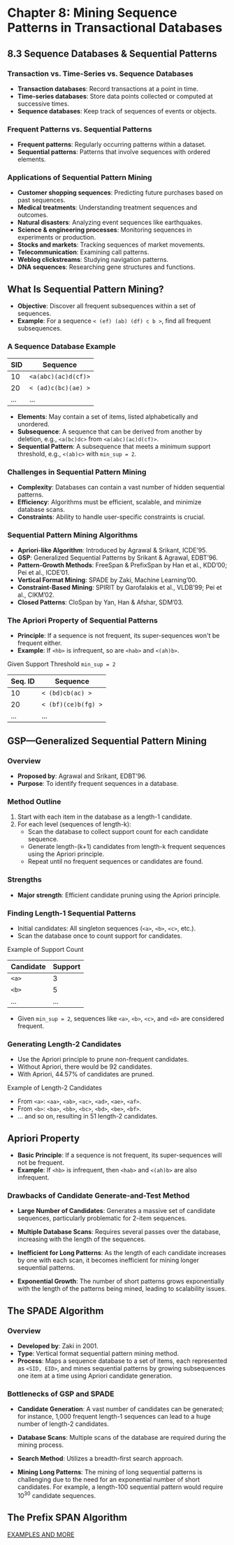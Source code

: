 # Chapter 8: Mining Sequence Patterns in Transactional Databases

## 8.3 Sequence Databases & Sequential Patterns

### Transaction vs. Time-Series vs. Sequence Databases

- **Transaction databases**: Record transactions at a point in time.
- **Time-series databases**: Store data points collected or computed at successive times.
- **Sequence databases**: Keep track of sequences of events or objects.

### Frequent Patterns vs. Sequential Patterns

- **Frequent patterns**: Regularly occurring patterns within a dataset.
- **Sequential patterns**: Patterns that involve sequences with ordered elements.

### Applications of Sequential Pattern Mining

- **Customer shopping sequences**: Predicting future purchases based on past sequences.
- **Medical treatments**: Understanding treatment sequences and outcomes.
- **Natural disasters**: Analyzing event sequences like earthquakes.
- **Science & engineering processes**: Monitoring sequences in experiments or production.
- **Stocks and markets**: Tracking sequences of market movements.
- **Telecommunication**: Examining call patterns.
- **Weblog clickstreams**: Studying navigation patterns.
- **DNA sequences**: Researching gene structures and functions.

## What Is Sequential Pattern Mining?

- **Objective**: Discover all frequent subsequences within a set of sequences.
- **Example**: For a sequence `< (ef) (ab) (df) c b >`, find all frequent subsequences.

### A Sequence Database Example

| SID | Sequence            |
| --- | ------------------- |
| 10  | `<a(abc)(ac)d(cf)>` |
| 20  | `< (ad)c(bc)(ae) >` |
| ... | ...                 |

- **Elements**: May contain a set of items, listed alphabetically and unordered.
- **Subsequence**: A sequence that can be derived from another by deletion, e.g., `<a(bc)dc>` from `<a(abc)(ac)d(cf)>`.
- **Sequential Pattern**: A subsequence that meets a minimum support threshold, e.g., `<(ab)c>` with `min_sup = 2`.

### Challenges in Sequential Pattern Mining

- **Complexity**: Databases can contain a vast number of hidden sequential patterns.
- **Efficiency**: Algorithms must be efficient, scalable, and minimize database scans.
- **Constraints**: Ability to handle user-specific constraints is crucial.

### Sequential Pattern Mining Algorithms

- **Apriori-like Algorithm**: Introduced by Agrawal & Srikant, ICDE’95.
- **GSP**: Generalized Sequential Patterns by Srikant & Agrawal, EDBT’96.
- **Pattern-Growth Methods**: FreeSpan & PrefixSpan by Han et al., KDD’00; Pei et al., ICDE’01.
- **Vertical Format Mining**: SPADE by Zaki, Machine Learning’00.
- **Constraint-Based Mining**: SPIRIT by Garofalakis et al., VLDB’99; Pei et al., CIKM’02.
- **Closed Patterns**: CloSpan by Yan, Han & Afshar, SDM’03.

### The Apriori Property of Sequential Patterns

- **Principle**: If a sequence is not frequent, its super-sequences won't be frequent either.
- **Example**: If `<hb>` is infrequent, so are `<hab>` and `<(ah)b>`.

Given Support Threshold `min_sup = 2`

| Seq. ID | Sequence            |
| ------- | ------------------- |
| 10      | `< (bd)cb(ac) >`    |
| 20      | `< (bf)(ce)b(fg) >` |
| ...     | ...                 |

## GSP—Generalized Sequential Pattern Mining

### Overview

- **Proposed by**: Agrawal and Srikant, EDBT’96.
- **Purpose**: To identify frequent sequences in a database.

### Method Outline

1. Start with each item in the database as a length-1 candidate.
2. For each level (sequences of length-k):
   - Scan the database to collect support count for each candidate sequence.
   - Generate length-(k+1) candidates from length-k frequent sequences using the Apriori principle.
   - Repeat until no frequent sequences or candidates are found.

### Strengths

- **Major strength**: Efficient candidate pruning using the Apriori principle.

### Finding Length-1 Sequential Patterns

- Initial candidates: All singleton sequences (`<a>`, `<b>`, `<c>`, etc.).
- Scan the database once to count support for candidates.

Example of Support Count

| Candidate | Support |
| --------- | ------- |
| `<a>`     | 3       |
| `<b>`     | 5       |
| ...       | ...     |

- Given `min_sup = 2`, sequences like `<a>`, `<b>`, `<c>`, and `<d>` are considered frequent.

### Generating Length-2 Candidates

- Use the Apriori principle to prune non-frequent candidates.
- Without Apriori, there would be 92 candidates.
- With Apriori, 44.57% of candidates are pruned.

Example of Length-2 Candidates

- From `<a>`: `<aa>`, `<ab>`, `<ac>`, `<ad>`, `<ae>`, `<af>`.
- From `<b>`: `<ba>`, `<bb>`, `<bc>`, `<bd>`, `<be>`, `<bf>`.
- ... and so on, resulting in 51 length-2 candidates.

## Apriori Property

- **Basic Principle**: If a sequence is not frequent, its super-sequences will not be frequent.
- **Example**: If `<hb>` is infrequent, then `<hab>` and `<(ah)b>` are also infrequent.

### Drawbacks of Candidate Generate-and-Test Method

- **Large Number of Candidates**: Generates a massive set of candidate sequences, particularly problematic for 2-item sequences.

- **Multiple Database Scans**: Requires several passes over the database, increasing with the length of the sequences.

- **Inefficient for Long Patterns**: As the length of each candidate increases by one with each scan, it becomes inefficient for mining longer sequential patterns.

- **Exponential Growth**: The number of short patterns grows exponentially with the length of the patterns being mined, leading to scalability issues.

## The SPADE Algorithm

### Overview

- **Developed by**: Zaki in 2001.
- **Type**: Vertical format sequential pattern mining method.
- **Process**: Maps a sequence database to a set of items, each represented as `<SID, EID>`, and mines sequential patterns by growing subsequences one item at a time using Apriori candidate generation.

### Bottlenecks of GSP and SPADE

- **Candidate Generation**: A vast number of candidates can be generated; for instance, 1,000 frequent length-1 sequences can lead to a huge number of length-2 candidates.

- **Database Scans**: Multiple scans of the database are required during the mining process.

- **Search Method**: Utilizes a breadth-first search approach.

- **Mining Long Patterns**: The mining of long sequential patterns is challenging due to the need for an exponential number of short candidates. For example, a length-100 sequential pattern would require 10<sup>30</sup> candidate sequences.

## The Prefix SPAN Algorithm

[EXAMPLES AND MORE](https://docs.google.com/presentation/d/1tXIAfCtmbR3HqJmaZ4K-3PKSXigtlhpG/edit#slide=id.p24)
